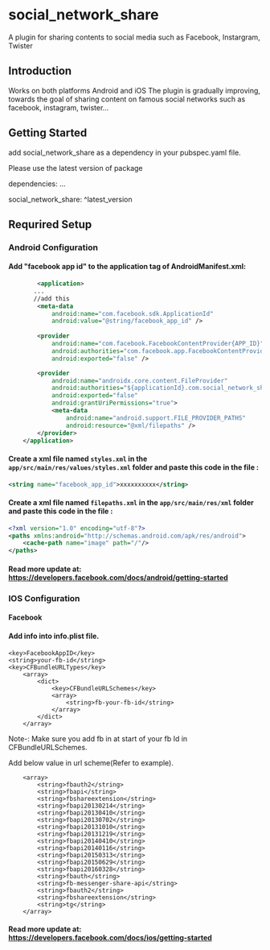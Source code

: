 # social_network_share

A plugin for sharing contents to social media such as Facebook, Instargram, Twister

## Introduction 

Works on both platforms Android and iOS
The plugin is gradually improving, towards the goal of sharing content on famous social networks such as facebook, instagram, twister...

## Getting Started
add social_network_share as a dependency in your pubspec.yaml file.

Please use the latest version of package

dependencies:
  ...
  
  social_network_share: ^latest_version
## Requrired Setup
### Android Configuration
#### Add "facebook app id" to the application tag of AndroidManifest.xml:
```xml
        <application>
       ...
       //add this 
        <meta-data
            android:name="com.facebook.sdk.ApplicationId"
            android:value="@string/facebook_app_id" />
            
        <provider
            android:name="com.facebook.FacebookContentProvider{APP_ID}"
            android:authorities="com.facebook.app.FacebookContentProvider[facebook_app_id]"
            android:exported="false" />

		<provider
            android:name="androidx.core.content.FileProvider"
            android:authorities="${applicationId}.com.social_network_share"
            android:exported="false"
            android:grantUriPermissions="true">
            <meta-data
                android:name="android.support.FILE_PROVIDER_PATHS"
                android:resource="@xml/filepaths" />
		</provider>	
    </application>
```

#### Create a xml file named `styles.xml` in the `app/src/main/res/values/styles.xml` folder and paste this code in the file :

```xml
<string name="facebook_app_id">xxxxxxxxxx</string>
```
#### Create a xml file named `filepaths.xml` in the `app/src/main/res/xml` folder and paste this code in the file :
```xml
<?xml version="1.0" encoding="utf-8"?>
<paths xmlns:android="http://schemas.android.com/apk/res/android">
    <cache-path name="image" path="/"/>
</paths>
```

#### Read more update at: https://developers.facebook.com/docs/android/getting-started

### IOS Configuration 
#### Facebook
#### Add info into info.plist file.


```
<key>FacebookAppID</key>
<string>your-fb-id</string>
<key>CFBundleURLTypes</key>
	<array>
		<dict>
			<key>CFBundleURLSchemes</key>
			<array>
				<string>fb-your-fb-id</string>
			</array>
		</dict>
	</array>

```
Note-: Make sure you add fb in  at start of your fb Id in CFBundleURLSchemes.

Add below value in url scheme(Refer to example).


```<key>LSApplicationQueriesSchemes</key>
	<array>
		<string>fbauth2</string>
		<string>fbapi</string>
        <string>fbshareextension</string>
		<string>fbapi20130214</string>
		<string>fbapi20130410</string>
		<string>fbapi20130702</string>
		<string>fbapi20131010</string>
		<string>fbapi20131219</string>
		<string>fbapi20140410</string>
		<string>fbapi20140116</string>
		<string>fbapi20150313</string>
		<string>fbapi20150629</string>
		<string>fbapi20160328</string>
		<string>fbauth</string>
		<string>fb-messenger-share-api</string>
		<string>fbauth2</string>
		<string>fbshareextension</string>
		<string>tg</string>
	</array>
```

#### Read more update at: https://developers.facebook.com/docs/ios/getting-started